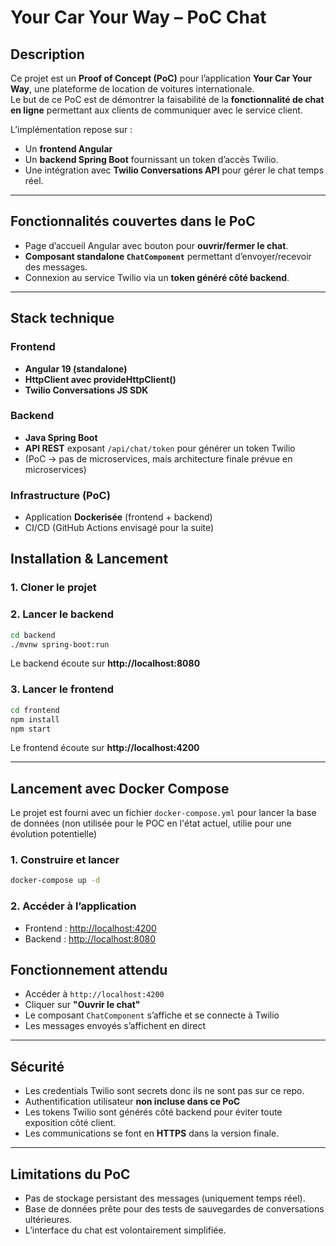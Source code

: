 # Your Car Your Way – PoC Chat

##  Description
Ce projet est un **Proof of Concept (PoC)** pour l’application **Your Car Your Way**, une plateforme de location de voitures internationale.  
Le but de ce PoC est de démontrer la faisabilité de la **fonctionnalité de chat en ligne** permettant aux clients de communiquer avec le service client.

L’implémentation repose sur :
- Un **frontend Angular**
- Un **backend Spring Boot** fournissant un token d’accès Twilio.
- Une intégration avec **Twilio Conversations API** pour gérer le chat temps réel.

---

## Fonctionnalités couvertes dans le PoC
- Page d’accueil Angular avec bouton pour **ouvrir/fermer le chat**.
- **Composant standalone `ChatComponent`** permettant d’envoyer/recevoir des messages.
- Connexion au service Twilio via un **token généré côté backend**.


---

##  Stack technique
### Frontend
- **Angular 19 (standalone)**
- **HttpClient avec provideHttpClient()**
- **Twilio Conversations JS SDK**

### Backend
- **Java Spring Boot**
- **API REST** exposant `/api/chat/token` pour générer un token Twilio
- (PoC → pas de microservices, mais architecture finale prévue en microservices)

### Infrastructure (PoC)
- Application **Dockerisée** (frontend + backend)
- CI/CD (GitHub Actions envisagé pour la suite)


## Installation & Lancement
### 1. Cloner le projet

### 2. Lancer le backend
```bash
cd backend
./mvnw spring-boot:run
```
Le backend écoute sur **http://localhost:8080**

### 3. Lancer le frontend
```bash
cd frontend
npm install
npm start
```
Le frontend écoute sur **http://localhost:4200**

---

## Lancement avec Docker Compose
Le projet est fourni avec un fichier `docker-compose.yml` pour lancer la base de données (non utilisée pour le POC en l'état actuel, utilie pour une évolution potentielle)

### 1. Construire et lancer
```bash
docker-compose up -d
```

### 2. Accéder à l’application
- Frontend : [http://localhost:4200](http://localhost:4200)  
- Backend : [http://localhost:8080](http://localhost:8080)


## Fonctionnement attendu
- Accéder à `http://localhost:4200`
- Cliquer sur **"Ouvrir le chat"**
- Le composant `ChatComponent` s’affiche et se connecte à Twilio
- Les messages envoyés s’affichent en direct

---

##  Sécurité
- Les credentials Twilio sont secrets donc ils ne sont pas sur ce repo.
- Authentification utilisateur **non incluse dans ce PoC** 
- Les tokens Twilio sont générés côté backend pour éviter toute exposition côté client.
- Les communications se font en **HTTPS** dans la version finale.

---

## Limitations du PoC
- Pas de stockage persistant des messages (uniquement temps réel).
- Base de données prête pour des tests de sauvegardes de conversations ultérieures.
- L’interface du chat est volontairement simplifiée.

